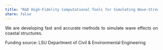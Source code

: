 ```yaml
---
title: "R&D High-Fidelity Computational Tools for Simulating Wave-Streucture Interaction"
share: false
---
```


<p style="text-align: justify;">
We are developing fast and accurate methods to simulate wave effects on coastal structures.
</p>

Funding source: LSU Department of Civil & Environmental Engineering